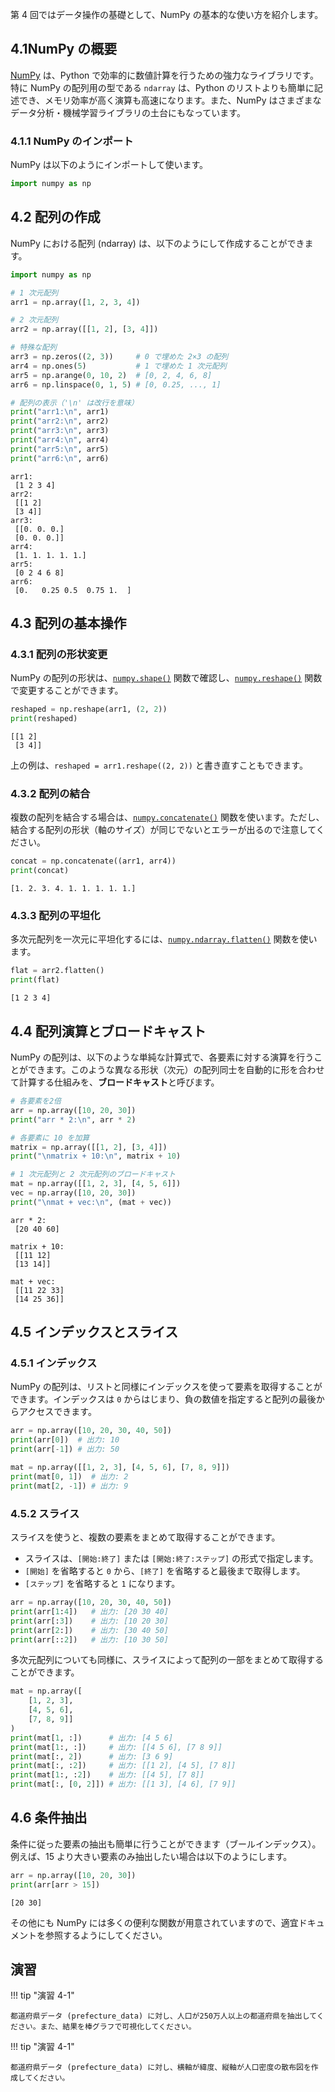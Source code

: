 第 4 回ではデータ操作の基礎として、NumPy の基本的な使い方を紹介します。

## 4.1NumPy の概要

[NumPy](https://numpy.org/ja/) は、Python で効率的に数値計算を行うための強力なライブラリです。特に NumPy の配列用の型である `ndarray` は、Python のリストよりも簡単に記述でき、メモリ効率が高く演算も高速になります。また、NumPy はさまざまなデータ分析・機械学習ライブラリの土台にもなっています。

### 4.1.1 NumPy のインポート

NumPy は以下のようにインポートして使います。

```python
import numpy as np
```

## 4.2 配列の作成

NumPy における配列 (ndarray) は、以下のようにして作成することができます。

```python title="ndarray の作成"
import numpy as np

# 1 次元配列
arr1 = np.array([1, 2, 3, 4])

# 2 次元配列
arr2 = np.array([[1, 2], [3, 4]])

# 特殊な配列
arr3 = np.zeros((2, 3))     # 0 で埋めた 2×3 の配列
arr4 = np.ones(5)           # 1 で埋めた 1 次元配列
arr5 = np.arange(0, 10, 2)  # [0, 2, 4, 6, 8]
arr6 = np.linspace(0, 1, 5) # [0, 0.25, ..., 1]

# 配列の表示（'\n' は改行を意味）
print("arr1:\n", arr1)
print("arr2:\n", arr2)
print("arr3:\n", arr3)
print("arr4:\n", arr4)
print("arr5:\n", arr5)
print("arr6:\n", arr6)
```

```title="Output"
arr1:
 [1 2 3 4]
arr2:
 [[1 2]
 [3 4]]
arr3:
 [[0. 0. 0.]
 [0. 0. 0.]]
arr4:
 [1. 1. 1. 1. 1.]
arr5:
 [0 2 4 6 8]
arr6:
 [0.   0.25 0.5  0.75 1.  ]
```

## 4.3 配列の基本操作

### 4.3.1 配列の形状変更

NumPy の配列の形状は、[`numpy.shape()`](https://numpy.org/doc/stable/reference/generated/numpy.shape.html) 関数で確認し、[`numpy.reshape()`](https://numpy.org/doc/stable/reference/generated/numpy.reshape.html) 関数で変更することができます。

```python title="ndarray の形状変更"
reshaped = np.reshape(arr1, (2, 2))
print(reshaped)
```

```title="Output"
[[1 2]
 [3 4]]
```

上の例は、`reshaped = arr1.reshape((2, 2))` と書き直すこともできます。

### 4.3.2 配列の結合

複数の配列を結合する場合は、[`numpy.concatenate()`](https://numpy.org/doc/stable/reference/generated/numpy.concatenate.html) 関数を使います。ただし、結合する配列の形状（軸のサイズ）が同じでないとエラーが出るので注意してください。

```python title="ndarray の結合"
concat = np.concatenate((arr1, arr4))
print(concat)
```

```title="Output"
[1. 2. 3. 4. 1. 1. 1. 1. 1.]
```

### 4.3.3 配列の平坦化

多次元配列を一次元に平坦化するには、[`numpy.ndarray.flatten()`](https://numpy.org/doc/stable/reference/generated/numpy.ndarray.flatten.html) 関数を使います。

```python title="二次元配列の一次元化"
flat = arr2.flatten()
print(flat)
```

```title="Output"
[1 2 3 4]
```

## 4.4 配列演算とブロードキャスト

NumPy の配列は、以下のような単純な計算式で、各要素に対する演算を行うことができます。このような異なる形状（次元）の配列同士を自動的に形を合わせて計算する仕組みを、<strong>ブロードキャスト</strong>と呼びます。

```python title="配列のブロードキャスト"
# 各要素を2倍
arr = np.array([10, 20, 30])
print("arr * 2:\n", arr * 2)

# 各要素に 10 を加算
matrix = np.array([[1, 2], [3, 4]])
print("\nmatrix + 10:\n", matrix + 10)

# 1 次元配列と 2 次元配列のブロードキャスト
mat = np.array([[1, 2, 3], [4, 5, 6]])
vec = np.array([10, 20, 30])
print("\nmat + vec:\n", (mat + vec))
```

```title="Output"
arr * 2:
 [20 40 60]

matrix + 10:
 [[11 12]
 [13 14]]

mat + vec:
 [[11 22 33]
 [14 25 36]]
```

## 4.5 インデックスとスライス

### 4.5.1 インデックス

NumPy の配列は、リストと同様にインデックスを使って要素を取得することができます。インデックスは `0` からはじまり、負の数値を指定すると配列の最後からアクセスできます。

```python title="インデックスによる要素の取得"
arr = np.array([10, 20, 30, 40, 50])
print(arr[0])  # 出力: 10
print(arr[-1]) # 出力: 50

mat = np.array([[1, 2, 3], [4, 5, 6], [7, 8, 9]])
print(mat[0, 1])  # 出力: 2
print(mat[2, -1]) # 出力: 9
```

### 4.5.2 スライス

スライスを使うと、複数の要素をまとめて取得することができます。

- スライスは、`[開始:終了]` または `[開始:終了:ステップ]` の形式で指定します。
- `[開始]` を省略すると `0` から、`[終了]` を省略すると最後まで取得します。
- `[ステップ]` を省略すると `1` になります。

```python title="一次元配列のスライス"
arr = np.array([10, 20, 30, 40, 50])
print(arr[1:4])   # 出力: [20 30 40]
print(arr[:3])    # 出力: [10 20 30]
print(arr[2:])    # 出力: [30 40 50]
print(arr[::2])   # 出力: [10 30 50]
```

多次元配列についても同様に、スライスによって配列の一部をまとめて取得することができます。

```python title="二次元配列のスライス"
mat = np.array([
    [1, 2, 3],
    [4, 5, 6],
    [7, 8, 9]]
)
print(mat[1, :])      # 出力: [4 5 6]
print(mat[1:, :])     # 出力: [[4 5 6], [7 8 9]]
print(mat[:, 2])      # 出力: [3 6 9]
print(mat[:, :2])     # 出力: [[1 2], [4 5], [7 8]]
print(mat[1:, :2])    # 出力: [[4 5], [7 8]]
print(mat[:, [0, 2]]) # 出力: [[1 3], [4 6], [7 9]]
```

## 4.6 条件抽出

条件に従った要素の抽出も簡単に行うことができます（ブールインデックス）。例えば、15 より大きい要素のみ抽出したい場合は以下のようにします。

```python title="二次元配列のスライス"
arr = np.array([10, 20, 30])
print(arr[arr > 15])
```

```title="Output"
[20 30]
```

その他にも NumPy には多くの便利な関数が用意されていますので、適宜ドキュメントを参照するようにしてください。

## 演習

!!! tip "演習 4-1"

    都道府県データ (prefecture_data) に対し、人口が250万人以上の都道府県を抽出してください。また、結果を棒グラフで可視化してください。

!!! tip "演習 4-1"

    都道府県データ (prefecture_data) に対し、横軸が緯度、縦軸が人口密度の散布図を作成してください。
